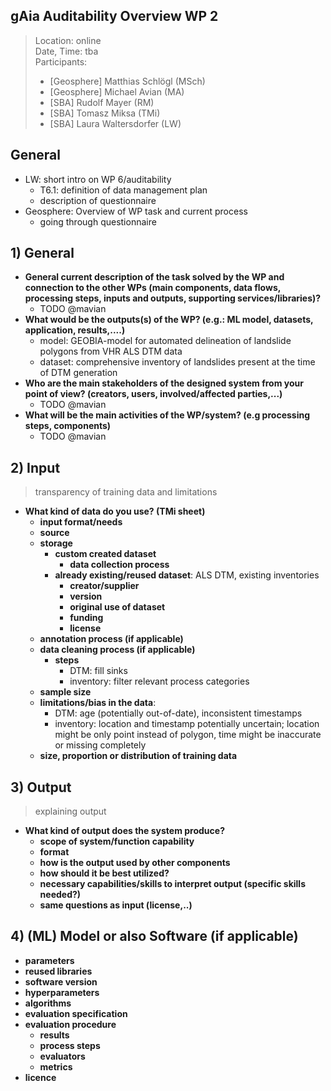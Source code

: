 ## gAia Auditability Overview WP 2 

> Location: online  
> Date, Time: tba  
> Participants:
> - [Geosphere] Matthias Schlögl (MSch)
> - [Geosphere] Michael Avian (MA)
> - [SBA] Rudolf Mayer (RM)
> - [SBA] Tomasz Miksa (TMi)
> - [SBA] Laura Waltersdorfer (LW)


## General
- LW: short intro on WP 6/auditability
    - T6.1: definition of data management plan
    - description of questionnaire
- Geosphere: Overview of WP task and current process
    - going through questionnaire


## 1) General

- **General current description of the task solved by the WP and connection to the other WPs (main components, data flows, processing steps, inputs and outputs, supporting services/libraries)?**
    - TODO @mavian
- **What would be the outputs(s) of the WP? (e.g.: ML model, datasets, application, results,....)**
    - model: GEOBIA-model for automated delineation of landslide polygons from VHR ALS DTM data
    - dataset: comprehensive inventory of landslides present at the time of DTM generation
- **Who are the main stakeholders of the designed system from your point of view? (creators, users, involved/affected parties,...)**
    - TODO @mavian
- **What will be the main activities of the WP/system? (e.g processing steps, components)**
    - TODO @mavian


## 2) Input

> transparency of training data and limitations

- **What kind of data do you use? (TMi sheet)**
    - **input format/needs**
    - **source**
    - **storage**
        - **custom created dataset**
            - **data collection process**
        - **already existing/reused dataset**: ALS DTM, existing inventories
            - **creator/supplier**
            - **version**
            - **original use of dataset**
            - **funding**
            - **license**
    - **annotation process (if applicable)**
    - **data cleaning process (if applicable)**
        - **steps**
            - DTM: fill sinks
            - inventory: filter relevant process categories
    - **sample size**
    - **limitations/bias in the data**:
        - DTM: age (potentially out-of-date), inconsistent timestamps
        - inventory: location and timestamp potentially uncertain; location might be only point instead of polygon, time might be inaccurate or missing completely 
    - **size, proportion or distribution of training data**


## 3) Output

> explaining output

- **What kind of output does the system produce?**
    - **scope of system/function capability**
    - **format**
    - **how is the output used by other components**
    - **how should it be best utilized?**
    - **necessary capabilities/skills to interpret output (specific skills needed?)**
    - **same questions as input (license,..)**


## 4) (ML) Model or also Software (if applicable)

- **parameters**
- **reused libraries**
- **software version**
- **hyperparameters**
- **algorithms**
- **evaluation specification**
- **evaluation procedure**
    - **results**
    - **process steps**
    - **evaluators**
    - **metrics**
- **licence**
